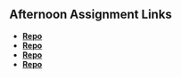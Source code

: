 ## Afternoon Assignment Links

* **[Repo](https://github.com/Rilezzz/Scoreboard.git)**
* **[Repo](https://github.com/Rilezzz/<ASSIGNMENT_REPO>)**
* **[Repo](https://github.com/Rilezzz/<ASSIGNMENT_REPO>)**
* **[Repo](https://github.com/Rilezzz/<ASSIGNMENT_REPO>)**
